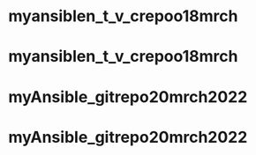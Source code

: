 # myansiblen_t_v_crepoo18mrch
# myansiblen_t_v_crepoo18mrch
# myAnsible_gitrepo20mrch2022
# myAnsible_gitrepo20mrch2022
